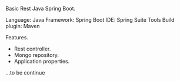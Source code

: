 Basic Rest Java Spring Boot.

Language: Java
Framework: Spring Boot
IDE: Spring Suite Tools
Build plugin: Maven

Features.
- Rest controller.
- Mongo repository.
- Application properties.

...to be continue
